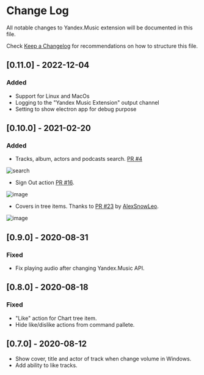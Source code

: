 # Change Log

All notable changes to Yandex.Music extension will be documented in this file.

Check [Keep a Changelog](http://keepachangelog.com/) for recommendations on how to structure this file.

## [0.11.0] - 2022-12-04

### Added

- Support for Linux and MacOs
- Logging to the "Yandex Music Extension" output channel
- Setting to show electron app for debug purpose

## [0.10.0] - 2021-02-20

### Added 
- Tracks, album, actors and podcasts search. [PR #4](https://github.com/acherkashin/yandex-music-extension/issues/4)

![search](https://user-images.githubusercontent.com/9947582/108598315-07ee0b00-739e-11eb-9f14-3cc13f9073b8.gif)

- Sign Out action [PR #16](https://github.com/acherkashin/yandex-music-extension/issues/16).

![image](https://user-images.githubusercontent.com/9947582/108598419-759a3700-739e-11eb-89ad-727ca139b64d.png)

- Covers in tree items. Thanks to [PR #23](https://github.com/acherkashin/yandex-music-extension/pull/23) by [AlexSnowLeo](https://github.com/AlexSnowLeo).

![image](https://user-images.githubusercontent.com/9947582/108598359-50a5c400-739e-11eb-8e92-2e2cef1cb85a.png)

## [0.9.0] - 2020-08-31

### Fixed

- Fix playing audio after changing Yandex.Music API.

## [0.8.0] - 2020-08-18

### Fixed

- "Like" action for Chart tree item. 
- Hide like/dislike actions from command pallete.

## [0.7.0] - 2020-08-12

- Show cover, title and actor of track when change volume in Windows.
- Add ability to like tracks.
